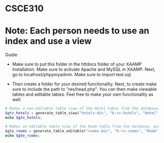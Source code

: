 # CSCE310
# Note: Each person needs to use an index and use a view
Guide:

- Make sure to put this folder in the httdocs folder of your XAAMP Installation. Make sure to activate Apache and MySQL in XAAMP. Next, go to localhost/phpymyadmin. Make sure to import test.sql.

- Then create a folder for your desired functionality. Next, to create make sure to include the path to "res/head.php". You can then make viewable tables and editable tables. Feel free to make your own functionality as well.

```php
# Makes a non-editable table view of the Hotel table from the database, putting it under the div named 'hotels-div' and assigns it a div of 'b-rv-hotels'.
$gtv_hotels = generate_table_view("hotels-div", "b-rv-hotels", "Hotel", "SELECT * FROM Hotel ORDER BY Hotel_ID ASC", "Inf");
echo $gtv_hotels;    

# Makes an editable table view of the Room table from the database, putting it under the div named 'rooms-div' and assigns it a div of 'b-rv-rooms'.
$gte_rooms = generate_table_editable("rooms-div", "b-rv-rooms", "Room", "SELECT * FROM Room ORDER BY Room_ID ASC", "Inf");
echo $gte_rooms;
```